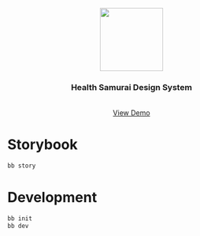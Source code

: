 <p align="center">
  <img widht=128 height=128 src="https://cdn.prod.website-files.com/57441aa5da71fdf07a0a2e19/5a2ff50e669ec50001a59b5d_health-samurai.webp" />
  <h3 align="center">Health Samurai Design System</h3>
  <p align="center">
    <br />
    <a href="https://healthsamurai.github.io/hs_ui">View Demo</a>
  </p>
</p>


# Storybook
``` zsh
bb story 
```

# Development
``` zsh
bb init 
bb dev
```

